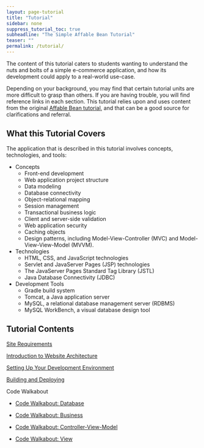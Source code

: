 ```yaml
---
layout: page-tutorial
title: "Tutorial"
sidebar: none
suppress_tutorial_toc: true
subheadline: "The Simple Affable Bean Tutorial"
teaser: ""
permalink: /tutorial/
---
```

The content of this tutorial caters to students wanting to understand the nuts and bolts of a simple e-commerce application, and how its development could apply to a real-world use-case. 

Depending on your background, you may find that certain tutorial units are more difficult to grasp than others.  If you are having trouble, you will find reference links in each section.  This tutorial relies upon and uses content from the original [Affable Bean tutorial](https://netbeans.org/kb/docs/javaee/ecommerce/intro.html), and that can be a good source for clarifications and referral.
   
## What this Tutorial Covers

The application that is described in this tutorial involves concepts, technologies, and tools:

* Concepts
    * Front-end development
    * Web application project structure
    * Data modeling
    * Database connectivity
    * Object-relational mapping
    * Session management
    * Transactional business logic
    * Client and server-side validation
    * Web application security
    * Caching objects
    * Design patterns, including Model-View-Controller (MVC) and Model-View-View-Model (MVVM).
* Technologies
    * HTML, CSS, and JavaScript technologies
    * Servlet and JavaServer Pages (JSP) technologies
    * The JavaServer Pages Standard Tag Library (JSTL)
    * Java Database Connectivity (JDBC)
* Development Tools
    * Gradle build system
    * Tomcat, a Java application server
    * MySQL, a relational database management server (RDBMS)
    * MySQL WorkBench, a visual database design tool


## Tutorial Contents

[Site Requirements]({{site.url}}/tutorial/site-requirements)

[Introduction to Website Architecture]({{site.url}}/tutorial/website-architecture)

[Setting Up Your Development Environment]({{site.url}}/tutorial/setting-up-development-environments)

[Building and Deploying]({{site.url}}/tutorial/building-and-deploying)

Code Walkabout

* [Code Walkabout: Database]({{site.url}}/tutorial/walkabout/database)

* [Code Walkabout: Business]({{site.url}}/tutorial/walkabout/business)

* [Code Walkabout: Controller-View-Model]({{site.url}}/tutorial/walkabout/controller)

* [Code Walkabout: View]({{site.url}}/tutorial/walkabout/view)
